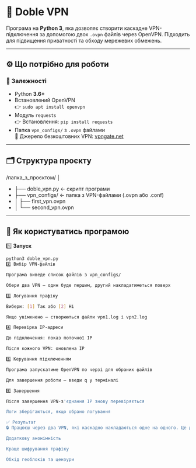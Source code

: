 # 🔐 Doble VPN

Програма на **Python 3**, яка дозволяє створити каскадне VPN-підключення за допомогою двох `.ovpn` файлів через OpenVPN. Підходить для підвищення приватності та обходу мережевих обмежень.

---

## ⚙️ Що потрібно для роботи

### 🧩 Залежності

- Python **3.6+**
- Встановлений OpenVPN  
  👉 `sudo apt install openvpn`
- Модуль `requests`  
  👉 Встановлення: `pip install requests`
- Папка `vpn_configs/` з `.ovpn` файлами  
  🔗 Джерело безкоштовних VPN: [vpngate.net](https://www.vpngate.net/en/)

---

## 🗂 Структура проєкту
/папка_з_проєктом/ │ 
- ├── doble_vpn.py     ← скрипт програми 
- ├── vpn_configs/     ← папка з VPN-файлами (.ovpn або .conf) 
- │ ├── first_vpn.ovpn 
- │ └── second_vpn.ovpn
---

## 🚀 Як користуватись програмою

1️⃣ **Запуск**

```bash
python3 doble_vpn.py
2️⃣ Вибір VPN-файлів

Програма виведе список файлів з vpn_configs/

Обери два VPN — один буде першим, другий накладатиметься поверх

3️⃣ Логування трафіку

Вибери: [1] Так або [2] Ні

Якщо увімкнено — створюються файли vpn1.log і vpn2.log

4️⃣ Перевірка IP-адреси

До підключення: показ поточної IP

Після кожного VPN: оновлена IP

5️⃣ Керування підключенням

Програма запускатиме OpenVPN по черзі для обраних файлів

Для завершення роботи — введи q у терміналі

6️⃣ Завершення

Після завершення VPN-з'єднання IP знову перевіряється

Логи зберігаються, якщо обрано логування

✅ Результат
🔒 Працюєш через два VPN, які каскадно накладаються одне на одного. Це дає:

Додаткову анонімність

Краще шифрування трафіку

Обхід геоблоків та цензури
